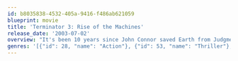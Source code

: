 ```yaml
---
id: b8035838-4532-405a-9416-f486ab621059
blueprint: movie
title: 'Terminator 3: Rise of the Machines'
release_date: '2003-07-02'
overview: "It's been 10 years since John Connor saved Earth from Judgment Day, and he's now living under the radar, steering clear of using anything Skynet can trace. That is, until he encounters T-X, a robotic assassin ordered to finish what T-1000 started. Good thing Connor's former nemesis, the Terminator, is back to aid the now-adult Connor … just like he promised."
genres: '[{"id": 28, "name": "Action"}, {"id": 53, "name": "Thriller"}, {"id": 878, "name": "Science Fiction"}]'
---
```

